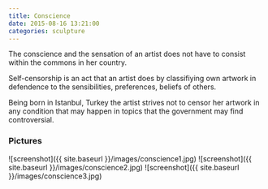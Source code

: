 ```yaml
---
title: Conscience
date: 2015-08-16 13:21:00
categories: sculpture
---
```


The conscience and the sensation of an artist does not have to consist within the commons in her country.

Self-censorship is an act that an artist does by classifiying own artwork in defendence to the sensibilities, preferences, beliefs of others.

Being born in Istanbul, Turkey the artist  strives not to censor her artwork in any condition that may happen in topics that the government may find controversial.

### Pictures

![screenshot]({{ site.baseurl }}/images/conscience1.jpg)
![screenshot]({{ site.baseurl }}/images/conscience2.jpg)
![screenshot]({{ site.baseurl }}/images/conscience3.jpg)
